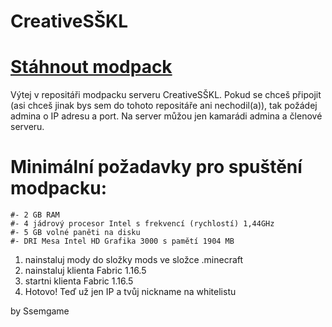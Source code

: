 # CreativeSŠKL
# <a href="https://github.com/Ssemgame/CreativeS-KL/archive/refs/heads/main.zip">Stáhnout modpack</a>
Výtej v repositáři modpacku serveru CreativeSŠKL.
Pokud se chceš připojit (asi chceš jinak bys sem do tohoto repositáře ani nechodil(a)), tak požádej admina
o IP adresu a port. Na server můžou jen kamarádi admina a členové serveru.
# Minimální požadavky pro spuštění modpacku:
	#- 2 GB RAM
	#- 4 jádrový procesor Intel s frekvencí (rychlostí) 1,44GHz
	#- 5 GB volné paněti na disku
	#- DRI Mesa Intel HD Grafika 3000 s pamětí 1904 MB

1) nainstaluj mody do složky mods ve složce .minecraft
2) nainstaluj klienta Fabric 1.16.5
3) startni klienta Fabric 1.16.5
4) Hotovo! Teď už jen IP a tvůj nickname na whitelistu

by Ssemgame
